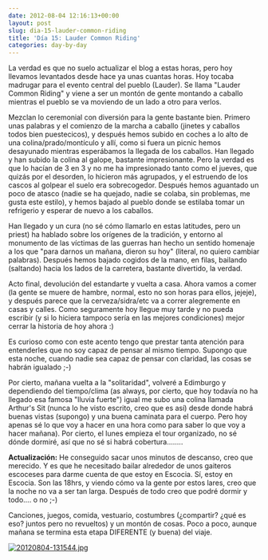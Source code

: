 ```yaml
---
date: 2012-08-04 12:16:13+00:00
layout: post
slug: dia-15-lauder-common-riding
title: 'Día 15: Lauder Common Riding'
categories: day-by-day
---
```


La verdad es que no suelo actualizar el blog a estas horas, pero hoy llevamos levantados desde hace ya unas cuantas horas. Hoy tocaba madrugar para el evento central del pueblo (Lauder). Se llama "Lauder Common Riding" y viene a ser un montón de gente montando a caballo mientras el pueblo se va moviendo de un lado a otro para verlos.

Mezclan lo ceremonial con diversión para la gente bastante bien. Primero unas palabras y el comienzo de la marcha a caballo (jinetes y caballos todos bien puestecicos), y después hemos subido en coches a lo alto de una colina/prado/montículo y allí, como si fuera un picnic hemos desayunado mientras esperábamos la llegada de los caballos. Han llegado y han subido la colina al galope, bastante impresionante. Pero la verdad es que lo hacían de 3 en 3 y no me ha impresionado tanto como el jueves, que quizás por el desorden, lo hicieron más agrupados, y el estruendo de los cascos al golpear el suelo era sobrecogedor. Después hemos aguantado un poco de atasco (nadie se ha quejado, nadie se colaba, sin problemas, me gusta este estilo), y hemos bajado al pueblo donde se estilaba tomar un refrigerio y esperar de nuevo a los caballos.

Han llegado y un cura (no sé cómo llamarlo en estas latitudes, pero un priest) ha hablado sobre los orígenes de la tradición, y entorno al monumento de las víctimas de las guerras han hecho un sentido homenaje a los que "para darnos un mañana, dieron su hoy" (literal, no quiero cambiar palabras). Después hemos bajado cogidos de la mano, en filas, bailando (saltando) hacia los lados de la carretera, bastante divertido, la verdad.

Acto final, devolución del estandarte y vuelta a casa. Ahora vamos a comer (la gente se muere de hambre, normal, esto no son horas para ellos, jejeje), y después parece que la cerveza/sidra/etc va a correr alegremente en casas y calles. Como seguramente hoy llegue muy tarde y no pueda escribir (y si lo hiciera tampoco sería en las mejores condiciones) mejor cerrar la historia de hoy ahora :)

Es curioso como con este acento tengo que prestar tanta atención para entenderles que no soy capaz de pensar al mismo tiempo. Supongo que esta noche, cuando nadie sea capaz de pensar con claridad, las cosas se habrán igualado ;-)

Por cierto, mañana vuelta a la "solitaridad", volveré a Edimburgo y dependiendo del tiempo/clima (as always, por cierto, que hoy todavía no ha llegado esa famosa "lluvia fuerte") igual me subo una colina llamada Arthur's Sit (nunca lo he visto escrito, creo que es así) desde donde habrá buenas vistas (supongo) y una buena caminata para el cuerpo. Pero hoy apenas sé lo que voy a hacer en una hora como para saber lo que voy a hacer mañana). Por cierto, el lunes empieza el tour organizado, no sé dónde dormiré, así que no sé si habrá cobertura........

**Actualización:**
He conseguido sacar unos minutos de descanso, creo que merecido. Y es que he necesitado bailar alrededor de unos gaiteros escoceses para darme cuenta de que estoy en Escocia. Sí, estoy en Escocia. Son las 18hrs, y viendo cómo va la gente por estos lares, creo que la noche no va a ser tan larga. Después de todo creo que podré dormir y todo.... o no ;-)

Canciones, juegos, comida, vestuario, costumbres (¿compartir? ¿qué es eso? juntos pero no revueltos) y un montón de cosas. Poco a poco, aunque mañana se termina esta etapa DIFERENTE (y buena) del viaje.

[![20120804-131544.jpg](http://blog.migueljulian.com/wp-content/uploads/20120804-131544.jpg)](http://blog.migueljulian.com/wp-content/uploads/20120804-131544.jpg)
